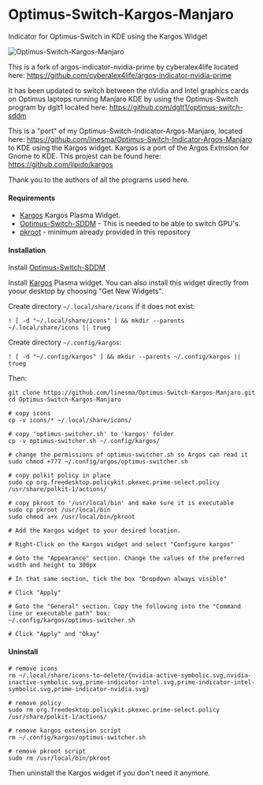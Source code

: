 # Optimus-Switch-Kargos-Manjaro
Indicator for Optimus-Switch in KDE using the Kargos Widget


![Optimus-Switch-Kargos-Manjaro](https://github.com/linesma/Optimus-Switch-Kargos-Manjaro/blob/master/screenshots/optimus-switcher-intel.png)

This is a fork of argos-indicator-nvidia-prime by cyberalex4life located here: https://github.com/cyberalex4life/argos-indicator-nvidia-prime

It has been updated to switch between the nVidia and Intel graphics cards on Optimus laptops running Manjaro KDE by using the Optimus-Switch program by dglt1 located here: https://github.com/dglt1/optimus-switch-sddm

This is a "port" of my Optimus-Switch-Indicator-Argos-Manjaro, located here: https://github.com/linesma/Optimus-Switch-Indicator-Argos-Manjaro to KDE using the Kargos widget. Kargos is a port of the Argos Extnsion for Gnome to KDE. This projest can be found here: https://github.com/lipido/kargos

Thank you to the authors of all the programs used here.

#### Requirements
- [Kargos](https://github.com/lipido/kargos) Kargos Plasma Widget.
- [Optimus-Switch-SDDM](https://github.com/dglt1/optimus-switch-sddm) - This is needed to be able to switch GPU's.
- [pkroot](https://github.com/cyberalex4life/pkroot) - minimum already provided in this repository

#### Installation
Install [Optimus-Switch-SDDM](https://github.com/dglt1/optimus-switch-sddm)

Install [Kargos](https://github.com/lipido/kargos) Plasma widget. You can also install this widget directly from yoour desktop by choosing "Get New Widgets".

Create directory `~/.local/share/icons` if it does not exist:
```
! [ -d "~/.local/share/icons" ] && mkdir --parents ~/.local/share/icons || trueg
```

Create directory `~/.config/kargos`:
```
! [ -d "~/.config/kargos" ] && mkdir --parents ~/.config/kargos || trueg
```

Then:
```
git clone https://github.com/linesma/Optimus-Switch-Kargos-Manjaro.git
cd Optimus-Switch-Kargos-Manjaro

# copy icons
cp -v icons/* ~/.local/share/icons/

# copy 'optimus-switcher.sh' to 'kargos' folder
cp -v optimus-switcher.sh ~/.config/kargos/

# change the permissions of optimus-switcher.sh so Argos can read it
sudo chmod +777 ~/.config/argos/optimus-switcher.sh

# copy polkit policy in place
sudo cp org.freedesktop.policykit.pkexec.prime-select.policy /usr/share/polkit-1/actions/

# copy pkroot to '/usr/local/bin' and make sure it is executable
sudo cp pkroot /usr/local/bin
sudo chmod a+x /usr/local/bin/pkroot

# Add the Kargos widget to your desired location.

# Right-Click on the Kargos widget and select "Configure kargos"

# Goto the "Appearance" section. Change the values of the preferred width and height to 300px

# In that same section, tick the box "Dropdown always visible"

# Click "Apply"

# Goto the "General" section. Copy the following into the "Command line or executable path" box:
~/.config/kargos/optimus-switcher.sh

# Click "Apply" and "Okay"

```
#### Uninstall
```
# remove icons
rm ~/.local/share/icons-to-delete/{nvidia-active-symbolic.svg,nvidia-inactive-symbolic.svg,prime-indicator-intel.svg,prime-indicator-intel-symbolic.svg,prime-indicator-nvidia.svg}

# remove policy
sudo rm org.freedesktop.policykit.pkexec.prime-select.policy /usr/share/polkit-1/actions/

# remove kargos extension script
rm ~/.config/kargos/optimus-switcher.sh

# remove pkroot script
sudo rm /usr/local/bin/pkroot

```
Then uninstall the Kargos widget if you don't need it anymore.
